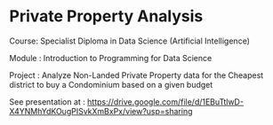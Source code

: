 # Private Property Analysis

Course: Specialist Diploma in Data Science (Artificial Intelligence)

Module : Introduction to Programming for Data Science

Project : Analyze Non-Landed Private Property data for the Cheapest district to buy a Condominium based on a given budget

See presentation at : https://drive.google.com/file/d/1EBuTtlwD-X4YNMhYdKOugPISvkXmBxPx/view?usp=sharing

